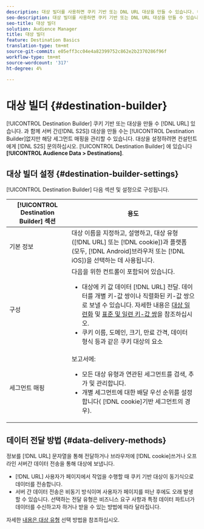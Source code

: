 ```yaml
---
description: 대상 빌더를 사용하면 쿠키 기반 또는 DNL URL 대상을 만들 수 있습니다. 대상 빌더로 서버 간(S2S) 대상을 만들 수는 없지만, 해당 세그먼트 매핑을 관리할 수는 있습니다. S2S 대상을 설정하려면 컨설턴트에게 문의하십시오. 대상 빌더는 대상 데이터 > 대상에 있습니다.
seo-description: 대상 빌더를 사용하면 쿠키 기반 또는 DNL URL 대상을 만들 수 있습니다. 대상 빌더로 서버 간(S2S) 대상을 만들 수는 없지만, 해당 세그먼트 매핑을 관리할 수는 있습니다. S2S 대상을 설정하려면 컨설턴트에게 문의하십시오. 대상 빌더는 대상 데이터 > 대상에 있습니다.
seo-title: 대상 빌더
solution: Audience Manager
title: 대상 빌더
feature: Destination Basics
translation-type: tm+mt
source-git-commit: e05eff3cc04e4a82399752c862e2b2370286f96f
workflow-type: tm+mt
source-wordcount: '317'
ht-degree: 4%

---
```



# 대상 빌더 {#destination-builder}

[!UICONTROL Destination Builder] 쿠키 기반 또는 대상을 만들 수 [!DNL URL] 있습니다. 과 함께 서버 간([!DNL S2S]) 대상을 만들 수는 [!UICONTROL Destination Builder]없지만 해당 세그먼트 매핑을 관리할 수 있습니다. 대상을 설정하려면 컨설턴트에게 [!DNL S2S] 문의하십시오. [!UICONTROL Destination Builder] 에 있습니다 **[!UICONTROL Audience Data > Destinations]**.

## 대상 빌더 설정 {#destination-builder-settings}

<!-- destination-builder.xml -->

[!UICONTROL Destination Builder] 다음 섹션 및 설정으로 구성됩니다.

| [!UICONTROL Destination Builder] 섹션 | 용도 |
|--- |--- |
| 기본 정보 | 대상 이름을 지정하고, 설명하고, 대상 유형([!DNL URL] 또는 [!DNL cookie])과 플랫폼(모두, [!DNL Android]브라우저 또는 [!DNL iOS])을 선택하는 데 사용됩니다. |
| 구성 | 다음을 위한 컨트롤이 포함되어 있습니다. <br/><ul><li>대상에 키 값 데이터 [!DNL URL] 전달. 데이터를 개별 키-값 쌍이나 직렬화된 키-값 쌍으로 보낼 수 있습니다. 자세한 내용은 [대상 일련화](../../features/destinations/key-value-pairs.md#destination-serialized) 및 [표준 및 일련 키-값 쌍](../../features/destinations/key-value-pairs.md)을 참조하십시오. </li><li>쿠키 이름, 도메인, 크기, 만료 간격, 데이터 형식 등과 같은 쿠키 대상의 요소</li></ul> |
| 세그먼트 매핑 | 보고서에: <br/><ul><li>모든 대상 유형과 연관된 세그먼트를 검색, 추가 및 관리합니다. </li><li>개별 세그먼트에 대한 배달 우선 순위를 설정합니다( [!DNL cookie]기반 세그먼트의 경우).</li></ul> |

## 데이터 전달 방법 {#data-delivery-methods}

정보를 [!DNL URL] 문자열을 통해 전달하거나 브라우저에 [!DNL cookie]쓰거나 오프라인 서버간 데이터 전송을 통해 대상에 보냅니다.

* [!DNL URL] 사용자가 페이지에서 작업을 수행할 때 쿠키 기반 대상이 동기식으로 데이터를 전송합니다.
* 서버 간 데이터 전송은 비동기 방식이며 사용자가 페이지를 떠난 후에도 오래 발생할 수 있습니다. 선택하는 전달 유형은 비즈니스 요구 사항과 특정 데이터 파트너가 데이터를 수신하고자 하거나 받을 수 있는 방법에 따라 달라집니다.

자세한 [내용은 대상 유형](../../features/destinations/destinations.md) 선택 방법을 참조하십시오.